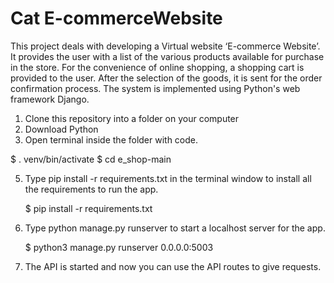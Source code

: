 # Cat E-commerceWebsite
This project deals with developing a Virtual website ‘E-commerce Website’. It provides the user with a list of the various products available for purchase in the store. For the convenience of online shopping, a shopping cart is provided to the user. After the selection of the goods, it is sent for the order confirmation process. The system is implemented using Python's web framework Django.

1. Clone this repository into a folder on your computer
2. Download Python
3. Open terminal inside the folder with code.

 $ . venv/bin/activate
 $ cd e_shop-main
 
5. Type pip install -r requirements.txt in the terminal window to install all the requirements to run the app.
   
   $ pip install -r requirements.txt
6. Type python manage.py runserver to start a localhost server for the app.

   $ python3 manage.py runserver 0.0.0.0:5003
   
8. The API is started and now you can use the API routes to give requests.
